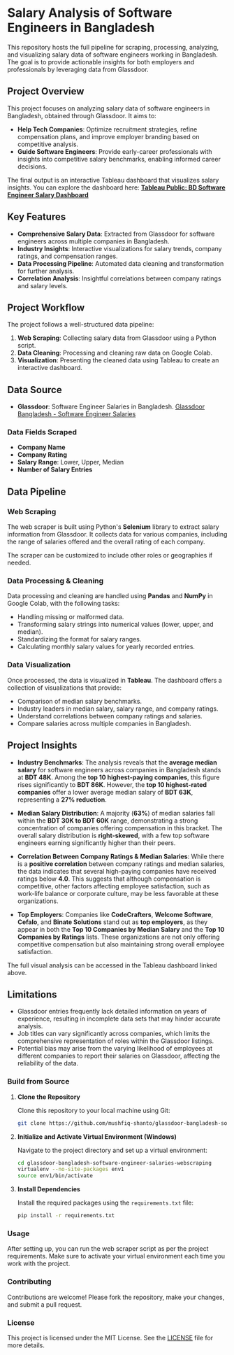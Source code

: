 # Salary Analysis of Software Engineers in Bangladesh

This repository hosts the full pipeline for scraping, processing, analyzing, and visualizing salary data of software engineers working in Bangladesh. The goal is to provide actionable insights for both employers and professionals by leveraging data from Glassdoor.

## Project Overview

This project focuses on analyzing salary data of software engineers in Bangladesh, obtained through Glassdoor. It aims to:
- **Help Tech Companies**: Optimize recruitment strategies, refine compensation plans, and improve employer branding based on competitive analysis.
- **Guide Software Engineers**: Provide early-career professionals with insights into competitive salary benchmarks, enabling informed career decisions.

The final output is an interactive Tableau dashboard that visualizes salary insights. You can explore the dashboard here:
[**Tableau Public: BD Software Engineer Salary Dashboard**](https://public.tableau.com/views/TableauDashboard_17272858139270/BDSoftwareEngineerSalaryDashboard?:language=en-US&publish=yes&:sid=&:redirect=auth&:display_count=n&:origin=viz_share_link)

## Key Features
- **Comprehensive Salary Data**: Extracted from Glassdoor for software engineers across multiple companies in Bangladesh.
- **Industry Insights**: Interactive visualizations for salary trends, company ratings, and compensation ranges.
- **Data Processing Pipeline**: Automated data cleaning and transformation for further analysis.
- **Correlation Analysis**: Insightful correlations between company ratings and salary levels.

## Project Workflow

The project follows a well-structured data pipeline:
1. **Web Scraping**: Collecting salary data from Glassdoor using a Python script.
2. **Data Cleaning**: Processing and cleaning raw data on Google Colab.
3. **Visualization**: Presenting the cleaned data using Tableau to create an interactive dashboard.

## Data Source

- **Glassdoor**: Software Engineer Salaries in Bangladesh.
  [Glassdoor Bangladesh - Software Engineer Salaries](https://www.glassdoor.com/Salaries/software-engineer-salary-SRCH_IM1237_KO0,17.htm)
  
### Data Fields Scraped
- **Company Name**
- **Company Rating**
- **Salary Range**: Lower, Upper, Median
- **Number of Salary Entries**

## Data Pipeline

### Web Scraping

The web scraper is built using Python's **Selenium** library to extract salary information from Glassdoor. It collects data for various companies, including the range of salaries offered and the overall rating of each company.

The scraper can be customized to include other roles or geographies if needed.

### Data Processing & Cleaning

Data processing and cleaning are handled using **Pandas** and **NumPy** in Google Colab, with the following tasks:
- Handling missing or malformed data.
- Transforming salary strings into numerical values (lower, upper, and median).
- Standardizing the format for salary ranges.
- Calculating monthly salary values for yearly recorded entries.

### Data Visualization

Once processed, the data is visualized in **Tableau**. The dashboard offers a collection of visualizations that provide:
- Comparison of median salary benchmarks.
- Industry leaders in median salary, salary range, and company ratings.
- Understand correlations between company ratings and salaries.
- Compare salaries across multiple companies in Bangladesh.

## Project Insights

- **Industry Benchmarks**: The analysis reveals that the **average median salary** for software engineers across companies in Bangladesh stands at **BDT 48K**. Among the **top 10 highest-paying companies**, this figure rises significantly to **BDT 86K**. However, the **top 10 highest-rated companies** offer a lower average median salary of **BDT 63K**, representing a **27% reduction**.

- **Median Salary Distribution**: A majority (**63%**) of median salaries fall within the **BDT 30K to BDT 60K** range, demonstrating a strong concentration of companies offering compensation in this bracket. The overall salary distribution is **right-skewed**, with a few top software engineers earning significantly higher than their peers.

- **Correlation Between Company Ratings & Median Salaries**: While there is a **positive correlation** between company ratings and median salaries, the data indicates that several high-paying companies have received ratings below **4.0**. This suggests that although compensation is competitive, other factors affecting employee satisfaction, such as work-life balance or corporate culture, may be less favorable at these organizations.

- **Top Employers**: Companies like **CodeCrafters**, **Welcome Software**, **Cefalo**, and **Binate Solutions** stand out as **top employers**, as they appear in both the **Top 10 Companies by Median Salary** and the **Top 10 Companies by Ratings** lists. These organizations are not only offering competitive compensation but also maintaining strong overall employee satisfaction.
  
The full visual analysis can be accessed in the Tableau dashboard linked above.

## Limitations

- Glassdoor entries frequently lack detailed information on years of experience, resulting in incomplete data sets that may hinder accurate analysis.
- Job titles can vary significantly across companies, which limits the comprehensive representation of roles within the Glassdoor listings.
- Potential bias may arise from the varying likelihood of employees at different companies to report their salaries on Glassdoor, affecting the reliability of the data.

### Build from Source

1. **Clone the Repository**

   Clone this repository to your local machine using Git:

   ```bash
   git clone https://github.com/mushfiq-shanto/glassdoor-bangladesh-software-engineer-salaries-webscraping.git
   ```

2. **Initialize and Activate Virtual Environment (Windows)**

   Navigate to the project directory and set up a virtual environment:

   ```bash
   cd glassdoor-bangladesh-software-engineer-salaries-webscraping
   virtualenv --no-site-packages env1
   source env1/bin/activate
   ```

3. **Install Dependencies**

   Install the required packages using the `requirements.txt` file:

   ```bash
   pip install -r requirements.txt
   ```

### Usage

After setting up, you can run the web scraper script as per the project requirements. Make sure to activate your virtual environment each time you work with the project.

### Contributing

Contributions are welcome! Please fork the repository, make your changes, and submit a pull request.

### License

This project is licensed under the MIT License. See the [LICENSE](LICENSE) file for more details.

